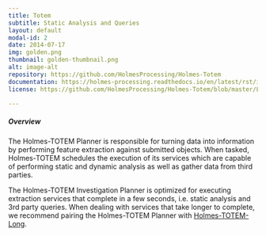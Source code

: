 ```yaml
---
title: Totem
subtitle: Static Analysis and Queries
layout: default
modal-id: 2
date: 2014-07-17
img: golden.png
thumbnail: golden-thumbnail.png
alt: image-alt
repository: https://github.com/HolmesProcessing/Holmes-Totem
documentation: https://holmes-processing.readthedocs.io/en/latest/rst/installation/index.html
license: https://github.com/HolmesProcessing/Holmes-Totem/blob/master/LICENSE

---
```


##### Overview
The Holmes-TOTEM Planner is responsible for turning data into information by performing feature extraction against submitted objects. When tasked, Holmes-TOTEM schedules the execution of its services which are capable of performing static and dynamic analysis as well as gather data from third parties.

The Holmes-TOTEM Investigation Planner is optimized for executing extraction services that complete in a few seconds, i.e. static analysis and 3rd party queries. When dealing with services that take longer to complete, we recommend pairing the Holmes-TOTEM Planner with [Holmes-TOTEM-Long](https://github.com/HolmesProcessing/Holmes-Totem-Long).
